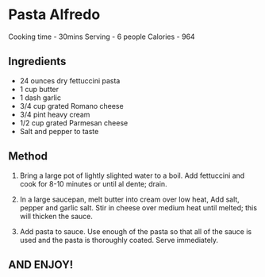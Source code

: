 # Pasta Alfredo

Cooking time - 30mins
Serving - 6 people
Calories - 964

## Ingredients

- 24 ounces dry fettuccini pasta 
- 1 cup butter
- 1 dash garlic
- 3/4 cup grated Romano cheese
- 3/4 pint heavy cream
- 1/2 cup grated Parmesan cheese
- Salt and pepper to taste

## Method

1. Bring a large pot of lightly slighted water to a boil. Add fettuccini and cook for 8-10 minutes or until al dente; drain.

2. In a large saucepan, melt butter into cream over low heat, Add salt, pepper and garlic salt. Stir in cheese over medium heat until melted; this will thicken the sauce.

3. Add pasta to sauce. Use enough of the pasta so that all of the sauce is used and the pasta is thoroughly coated. Serve immediately.  

## AND ENJOY!

